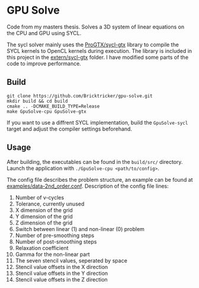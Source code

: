 # GPU Solve

Code from my masters thesis. Solves a 3D system of linear equations on the CPU and GPU using SYCL.

The sycl solver mainly uses the [ProGTX/sycl-gtx](https://github.com/ProGTX/sycl-gtx) library to compile the SYCL kernels to OpenCL kernels during execution. The library is included in this project in the [extern/sycl-gtx](https://github.com/Bricktricker/gpu-solve/tree/main/extern/sycl-gtx) folder. I have modified some parts of the code to improve performance.

## Build
```
git clone https://github.com/Bricktricker/gpu-solve.git
mkdir build && cd build
cmake .. -DCMAKE_BUILD_TYPE=Release
make GpuSolve-cpu GpuSolve-gtx
```
If you want to use a diffrent SYCL implementation, build the `GpuSolve-sycl` target and adjust the compiler settings beforehand.

## Usage
After building, the executables can be found in the `build/src/` directory. Launch the application with `./GpuSolve-cpu <path/to/config>`. 

The config file describes the problem structure, an example can be found at [examples/data-2nd_order.conf](https://github.com/Bricktricker/gpu-solve/blob/main/examples/data-2nd_order.conf). Description of the config file lines:
1. Number of v-cycles
2. Tolerance, currently unused
3. X dimension of the grid
4. Y dimension of the grid
5. Z dimension of the grid
6. Switch between linear (1) and non-linear (0) problem
7. Number of pre-smoothing steps
8. Number of post-smoothing steps
9. Relaxation coefficient
10. Gamma for the non-linear part
11. The seven stencil values, seperated by space
12. Stencil value offsets in the X direction
13. Stencil value offsets in the Y direction
14. Stencil value offsets in the Z direction
